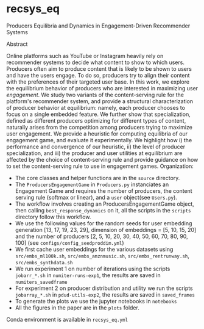 # recsys_eq
Producers Equilibria and Dynamics in Engagement-Driven Recommender Systems

Abstract


Online platforms such as YouTube or Instagram heavily rely on recommender systems to decide what content to show to which users. Producers often aim to produce content that is likely to be shown to users and have the users engage. To do so, producers try to align their content with the preferences of their targeted user base. In this work, we explore the equilibrium behavior of producers who are interested in maximizing user *engagement*. We study two variants of the content-serving rule for the platform's recommender system, and provide a structural characterization of producer behavior at equilibrium: namely, each producer chooses to focus on a single embedded feature.
We further show that specialization, defined as different producers optimizing for different types of content, naturally arises from the competition among producers trying to maximize user engagement. We provide a heuristic for computing equilibria of our engagement game, and evaluate it experimentally. We highlight how i) the performance and convergence of our heuristic, ii) the level of producer specialization, and iii) the producer and user utilities at equilibrium are affected by the choice of content-serving rule and provide guidance on how to set the content-serving rule to use in engagement games.
Organization:

- The core classes and helper functions are in the `source` directory.
- The `ProducersEngagementGame` in `Producers.py` instanciates an Engagement Game and requires the number of producers, the content serving rule (softmax or linear),  and a `user` object(see `Users.py`).
- The workflow involves creating an ProducersEngagementGame object, then calling `best_response_dynamics` on it, all the scripts in the `scripts` directory follow this workflow.
- We use the following values for the random seeds for user embedding generation [13, 17, 19, 23, 29], dimension of embeddings = [5, 10, 15, 20] and the number of producers [2, 5, 10, 20, 30, 40, 50, 60, 70, 80, 90, 100] (see `configs/config_seedproddim.yml`)
- We first cache user embeddings for the various datasets using `src/embs_ml100k.sh`,  `src/embs_amznmusic.sh`, `src/embs_rentrunway.sh`, `src/embs_synthdata.sh`
- We run experiment 1 on number of iterations using the scripts `jobarr_*.sh` in `numiter-runs-exp1`, the results are saved in `numiters_savedframe`
- For experiment 2 on producer distribution and utility we run the scripts `jobarray_*.sh` in `pdud-utils-exp2`, the results are saved in `saved_frames`
- To generate the plots we use the jupyter notebooks in `notebooks`
- All the figures in the paper are in the `plots` folder.

Conda environment is available in `recsys_eq.yml`